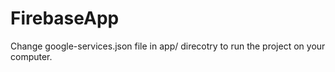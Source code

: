 # FirebaseApp

Change google-services.json file in app/ direcotry to run the project on your computer.
